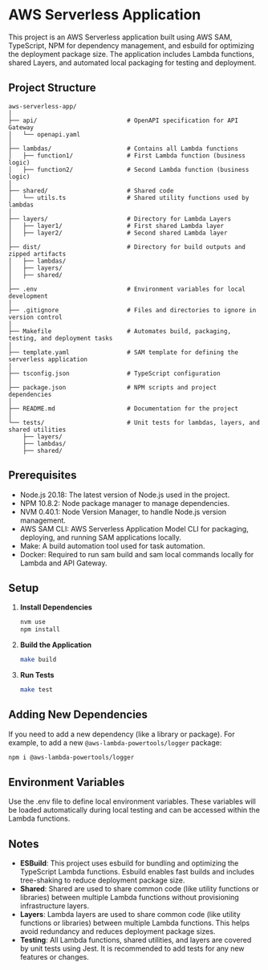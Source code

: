 # AWS Serverless Application

This project is an AWS Serverless application built using AWS SAM, TypeScript, NPM for dependency management, and esbuild for optimizing the deployment package size. The application includes Lambda functions, shared Layers, and automated local packaging for testing and deployment.

## Project Structure

```plaintext
aws-serverless-app/
│
├── api/                         # OpenAPI specification for API Gateway
│   └── openapi.yaml
│
├── lambdas/                     # Contains all Lambda functions
│   ├── function1/               # First Lambda function (business logic)
│   ├── function2/               # Second Lambda function (business logic)
│
├── shared/                      # Shared code
│   └── utils.ts                 # Shared utility functions used by lambdas
│
├── layers/                      # Directory for Lambda Layers
│   ├── layer1/                  # First shared Lambda layer
│   ├── layer2/                  # Second shared Lambda layer
│
├── dist/                        # Directory for build outputs and zipped artifacts
│   ├── lambdas/
│   ├── layers/
│   ├── shared/
│
├── .env                         # Environment variables for local development
│
├── .gitignore                   # Files and directories to ignore in version control
│
├── Makefile                     # Automates build, packaging, testing, and deployment tasks
│
├── template.yaml                # SAM template for defining the serverless application
│
├── tsconfig.json                # TypeScript configuration
│
├── package.json                 # NPM scripts and project dependencies
│
├── README.md                    # Documentation for the project
│
└── tests/                       # Unit tests for lambdas, layers, and shared utilities
    ├── layers/
    ├── lambdas/
    ├── shared/
```

## Prerequisites

- Node.js 20.18: The latest version of Node.js used in the project.
- NPM 10.8.2: Node package manager to manage dependencies.
- NVM 0.40.1: Node Version Manager, to handle Node.js version management.
- AWS SAM CLI: AWS Serverless Application Model CLI for packaging, deploying, and running SAM applications locally.
- Make: A build automation tool used for task automation.
- Docker: Required to run sam build and sam local commands locally for Lambda and API Gateway.

## Setup

1. **Install Dependencies**

   ```bash
   nvm use
   npm install
   ```

2. **Build the Application**

   ```bash
   make build
   ```

3. **Run Tests**

   ```bash
   make test
   ```

## Adding New Dependencies

   If you need to add a new dependency (like a library or package). For example, to add a new `@aws-lambda-powertools/logger` package:

   ```bash
   npm i @aws-lambda-powertools/logger
   ```

## Environment Variables

Use the .env file to define local environment variables. These variables will be loaded automatically during local testing and can be accessed within the Lambda functions.

## Notes

- **ESBuild**: This project uses esbuild for bundling and optimizing the TypeScript Lambda functions. Esbuild enables fast builds and includes tree-shaking to reduce deployment package size.
- **Shared**: Shared are used to share common code (like utility functions or libraries) between multiple Lambda functions without provisioning infrastructure layers.
- **Layers**: Lambda layers are used to share common code (like utility functions or libraries) between multiple Lambda functions. This helps avoid redundancy and reduces deployment package sizes.
- **Testing**: All Lambda functions, shared utilities, and layers are covered by unit tests using Jest. It is recommended to add tests for any new features or changes.
